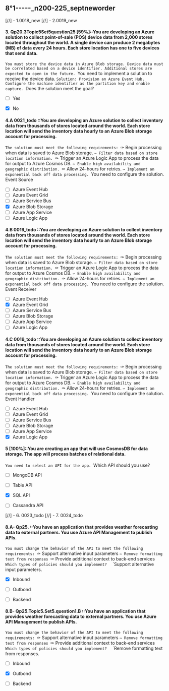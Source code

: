 ##   8°1-----_n200-225_septneworder

[//] - 1.0018_new
[//] - 2.0019_new


#### 3. Qp20.3Topic5Set5question25 [59%]::You are developing an Azure solution to collect point-of-sale (POS) device data from 2,000 stores located throughout the world. A single device can produce 2 megabytes (MB) of data every 24 hours. Each store location has one to five devices that send data.
`You must store the device data in Azure Blob storage. Device data must be correlated based on a device identifier. Additional stores are expected to open in the future.
`You need to implement a solution to receive the device data.
`Solution: Provision an Azure Event Hub. Configure the machine identifier as the partition key and enable capture.
`Does the solution meet the goal?

- [ ] Yes
- [x] No


#### 4.A 0021_todo ::You are developing an Azure solution to collect inventory data from thousands of stores located around the world. Each store location will send the inventory data hourly to an Azure Blob storage account for processing.
`The solution must meet the following requirements:
`✑ Begin processing when data is saved to Azure Blob storage.
`✑ Filter data based on store location information.
`✑ Trigger an Azure Logic App to process the data for output to Azure Cosmos DB.
`✑ Enable high availability and geographic distribution.
`✑ Allow 24-hours for retries.
`✑ Implement an exponential back off data processing.
`You need to configure the solution.
`
`Event Source

- [ ] Azure Event Hub
- [ ] Azure Event Grid
- [ ] Azure Service Bus
- [x] Azure Blob Storage
- [ ] Azure App Service
- [ ] Azure Logic App 

#### 4.B 0019_todo ::You are developing an Azure solution to collect inventory data from thousands of stores located around the world. Each store location will send the inventory data hourly to an Azure Blob storage account for processing.
`The solution must meet the following requirements:
`✑ Begin processing when data is saved to Azure Blob storage.
`✑ Filter data based on store location information.
`✑ Trigger an Azure Logic App to process the data for output to Azure Cosmos DB.
`✑ Enable high availability and geographic distribution.
`✑ Allow 24-hours for retries.
`✑ Implement an exponential back off data processing.
`You need to configure the solution.
`
`Event Receiver

- [ ] Azure Event Hub
- [x] Azure Event Grid
- [ ] Azure Service Bus
- [ ] Azure Blob Storage
- [ ] Azure App Service
- [ ] Azure Logic App 

#### 4.C 0019_todo ::You are developing an Azure solution to collect inventory data from thousands of stores located around the world. Each store location will send the inventory data hourly to an Azure Blob storage account for processing.
`The solution must meet the following requirements:
`✑ Begin processing when data is saved to Azure Blob storage.
`✑ Filter data based on store location information.
`✑ Trigger an Azure Logic App to process the data for output to Azure Cosmos DB.
`✑ Enable high availability and geographic distribution.
`✑ Allow 24-hours for retries.
`✑ Implement an exponential back off data processing.
`You need to configure the solution.
`
`Event Handler

- [ ] Azure Event Hub
- [ ] Azure Event Grid
- [ ] Azure Service Bus
- [ ] Azure Blob Storage
- [ ] Azure App Service
- [x] Azure Logic App 

#### 5 [100%]::You are creating an app that will use CosmosDB for data storage. The app will process batches of relational data.
`You need to select an API for the app.
`Which API should you use? 

- [ ] MongoDB API
- [ ] Table API
- [x] SQL API
- [ ] Cassandra API



[//] - 6. 0023_todo
[//] - 7. 0024_todo


#### 8.A- Qp25. ::You have an application that provides weather forecasting data to external partners. You use Azure API Management to publish APIs.
`You must change the behavior of the API to meet the following requirements:
`✑ Support alternative input parameters
`✑ Remove formatting text from responses
`✑ Provide additional context to back-end services
`Which types of policies should you implement? 
`
`Support alternative input parameters.

- [x] Inbound
- [ ] Outbond
- [ ] Backend


#### 8.B- Qp25.Topic5.Set5.question1.B ::You have an application that provides weather forecasting data to external partners. You use Azure API Management to publish APIs.
`You must change the behavior of the API to meet the following requirements:
`✑ Support alternative input parameters
`✑ Remove formatting text from responses
`✑ Provide additional context to back-end services
`Which types of policies should you implement? 
`
`Remove formatting text from responses.

- [ ] Inbound
- [x] Outbond
- [ ] Backend













































